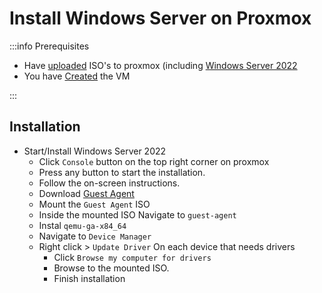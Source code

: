 # Install Windows Server on Proxmox

:::info Prerequisites

- Have [uploaded](./upload-iso) ISO's to proxmox (including [Windows Server 2022](https://www.microsoft.com/en-us/evalcenter/evaluate-windows-server-2022)
- You have [Created](./create-windows-vm) the VM

:::

## Installation

- Start/Install Windows Server 2022
	- Click `Console` button on the top right corner on proxmox
	- Press any button to start the installation.
	- Follow the on-screen instructions.
	- Download [Guest Agent](https://fedorapeople.org/groups/virt/virtio-win/direct-downloads/latest-virtio/virtio-win.iso)
	- Mount the `Guest Agent` ISO
	- Inside the mounted ISO Navigate to `guest-agent`
	- Instal `qemu-ga-x84_64`
	- Navigate to `Device Manager`
	- Right click > `Update Driver` On each device that needs drivers
		- Click `Browse my computer for drivers`
		- Browse to the mounted ISO.
		- Finish installation
